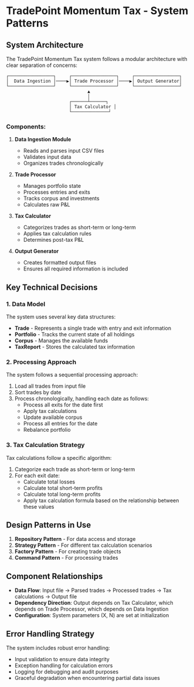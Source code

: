 # TradePoint Momentum Tax - System Patterns

## System Architecture

The TradePoint Momentum Tax system follows a modular architecture with clear separation of concerns:

```
┌─────────────────┐     ┌─────────────────┐     ┌─────────────────┐
│  Data Ingestion │────▶│ Trade Processor │────▶│ Output Generator│
└─────────────────┘     └─────────────────┘     └─────────────────┘
                               ▲
                               │
                        ┌──────┴──────┐
                        │ Tax Calculator │
                        └──────────────┘
```

### Components:

1. **Data Ingestion Module**
   - Reads and parses input CSV files
   - Validates input data
   - Organizes trades chronologically

2. **Trade Processor**
   - Manages portfolio state
   - Processes entries and exits
   - Tracks corpus and investments
   - Calculates raw P&L

3. **Tax Calculator**
   - Categorizes trades as short-term or long-term
   - Applies tax calculation rules
   - Determines post-tax P&L

4. **Output Generator**
   - Creates formatted output files
   - Ensures all required information is included

## Key Technical Decisions

### 1. Data Model

The system uses several key data structures:

- **Trade** - Represents a single trade with entry and exit information
- **Portfolio** - Tracks the current state of all holdings
- **Corpus** - Manages the available funds
- **TaxReport** - Stores the calculated tax information

### 2. Processing Approach

The system follows a sequential processing approach:

1. Load all trades from input file
2. Sort trades by date
3. Process chronologically, handling each date as follows:
   - Process all exits for the date first
   - Apply tax calculations
   - Update available corpus
   - Process all entries for the date
   - Rebalance portfolio

### 3. Tax Calculation Strategy

Tax calculations follow a specific algorithm:
1. Categorize each trade as short-term or long-term
2. For each exit date:
   - Calculate total losses
   - Calculate total short-term profits
   - Calculate total long-term profits
   - Apply tax calculation formula based on the relationship between these values

## Design Patterns in Use

1. **Repository Pattern** - For data access and storage
2. **Strategy Pattern** - For different tax calculation scenarios
3. **Factory Pattern** - For creating trade objects
4. **Command Pattern** - For processing trades

## Component Relationships

- **Data Flow**: Input file → Parsed trades → Processed trades → Tax calculations → Output file
- **Dependency Direction**: Output depends on Tax Calculator, which depends on Trade Processor, which depends on Data Ingestion
- **Configuration**: System parameters (X, N) are set at initialization

## Error Handling Strategy

The system includes robust error handling:
- Input validation to ensure data integrity
- Exception handling for calculation errors
- Logging for debugging and audit purposes
- Graceful degradation when encountering partial data issues 